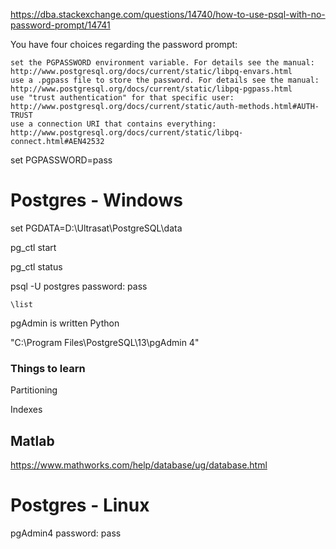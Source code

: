 


https://dba.stackexchange.com/questions/14740/how-to-use-psql-with-no-password-prompt/14741




You have four choices regarding the password prompt:

    set the PGPASSWORD environment variable. For details see the manual:
    http://www.postgresql.org/docs/current/static/libpq-envars.html
    use a .pgpass file to store the password. For details see the manual:
    http://www.postgresql.org/docs/current/static/libpq-pgpass.html
    use "trust authentication" for that specific user:
    http://www.postgresql.org/docs/current/static/auth-methods.html#AUTH-TRUST
    use a connection URI that contains everything:
    http://www.postgresql.org/docs/current/static/libpq-connect.html#AEN42532


	
	
set PGPASSWORD=pass
	
# Postgres - Windows

set PGDATA=D:\Ultrasat\PostgreSQL\data

pg_ctl start

pg_ctl status

psql -U postgres
password: pass

	\list



pgAdmin is written Python

"C:\Program Files\PostgreSQL\13\pgAdmin 4"


### Things to learn

Partitioning

Indexes



## Matlab 

https://www.mathworks.com/help/database/ug/database.html


# Postgres - Linux


pgAdmin4 password: pass

